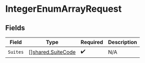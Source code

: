 # IntegerEnumArrayRequest


## Fields

| Field                                                         | Type                                                          | Required                                                      | Description                                                   |
| ------------------------------------------------------------- | ------------------------------------------------------------- | ------------------------------------------------------------- | ------------------------------------------------------------- |
| `Suites`                                                      | [][shared.SuiteCode](../../../pkg/models/shared/suitecode.md) | :heavy_check_mark:                                            | N/A                                                           |